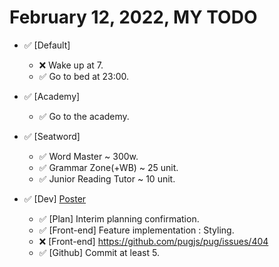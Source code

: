 # February 12, 2022, MY TODO

- ✅ [Default]

  - ❌ Wake up at 7.
  - ✅ Go to bed at 23:00.

- ✅ [Academy]

  - ✅ Go to the academy.

- ✅ [Seatword]

  - ✅ Word Master ~ 300w.
  - ✅ Grammar Zone(+WB) ~ 25 unit.
  - ✅ Junior Reading Tutor ~ 10 unit.

- ✅ [Dev] [Poster](https://github.com/Novelier-Webbelier/poster)

  - ✅ [Plan] Interim planning confirmation.
  - ✅ [Front-end] Feature implementation : Styling.
  - ❌ [Front-end] <https://github.com/pugjs/pug/issues/404>
  - ✅ [Github] Commit at least 5.
